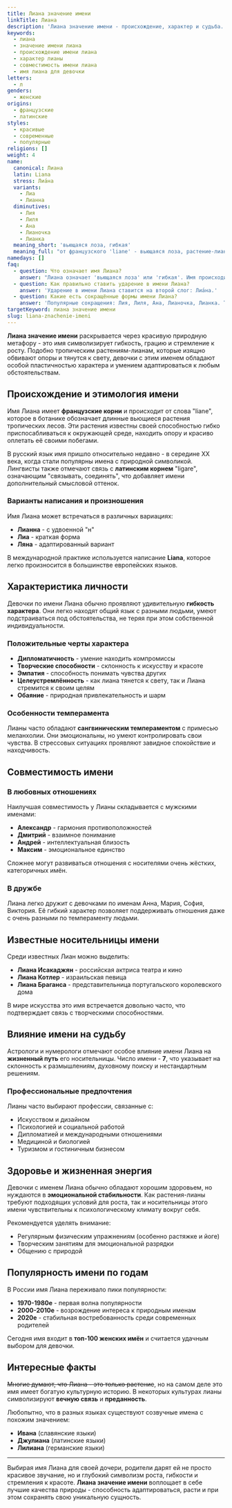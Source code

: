 ```yaml
---
title: Лиана значение имени
linkTitle: Лиана
description: 'Лиана значение имени - происхождение, характер и судьба. Узнайте всё о красивом женском имени Лиана: этимология, формы, совместимость и известные носители.'
keywords:
  - лиана
  - значение имени лиана
  - происхождение имени лиана
  - характер лианы
  - совместимость имени лиана
  - имя лиана для девочки
letters:
  - л
genders:
  - женские
origins:
  - французские
  - латинские
styles:
  - красивые
  - современные
  - популярные
religions: []
weight: 4
name:
  canonical: Лиана
  latin: Liana
  stress: Лиа́на
  variants:
    - Лиа
    - Лианна
  diminutives:
    - Лия
    - Лиля
    - Ана
    - Лианочка
    - Лианка
  meaning_short: 'вьющаяся лоза, гибкая'
  meaning_full: "от французского 'liane' - вьющаяся лоза, растение-лиана"
namedays: []
faq:
  - question: Что означает имя Лиана?
    answer: "Лиана означает 'вьющаяся лоза' или 'гибкая'. Имя происходит от французского слова 'liane', обозначающего тропические растения-лианы."
  - question: Как правильно ставить ударение в имени Лиана?
    answer: 'Ударение в имени Лиана ставится на второй слог: Лиа́на.'
  - question: Какие есть сокращённые формы имени Лиана?
    answer: 'Популярные сокращения: Лия, Лиля, Ана, Лианочка, Лианка. Также используется вариант Лиа.'
targetKeyword: лиана значение имени
slug: liana-znachenie-imeni
---
```


**Лиана значение имени** раскрывается через красивую природную метафору - это имя символизирует гибкость, грацию и стремление к росту. Подобно тропическим растениям-лианам, которые изящно обвивают опоры и тянутся к свету, девочки с этим именем обладают особой пластичностью характера и умением адаптироваться к любым обстоятельствам.

## Происхождение и этимология имени

Имя Лиана имеет **французские корни** и происходит от слова "liane", которое в ботанике обозначает длинные вьющиеся растения тропических лесов. Эти растения известны своей способностью гибко приспосабливаться к окружающей среде, находить опору и красиво оплетать её своими побегами.

В русский язык имя пришло относительно недавно - в середине XX века, когда стали популярны имена с природной символикой. Лингвисты также отмечают связь с **латинским корнем** "ligare", означающим "связывать, соединять", что добавляет имени дополнительный смысловой оттенок.

### Варианты написания и произношения

Имя Лиана может встречаться в различных вариациях:

- **Лианна** - с удвоенной "н"
- **Лиа** - краткая форма
- **Ляна** - адаптированный вариант

В международной практике используется написание **Liana**, которое легко произносится в большинстве европейских языков.

## Характеристика личности

Девочки по имени Лиана обычно проявляют удивительную **гибкость характера**. Они легко находят общий язык с разными людьми, умеют подстраиваться под обстоятельства, не теряя при этом собственной индивидуальности.

### Положительные черты характера

- **Дипломатичность** - умение находить компромиссы
- **Творческие способности** - склонность к искусству и красоте
- **Эмпатия** - способность понимать чувства других
- **Целеустремлённость** - как лиана тянется к свету, так и Лиана стремится к своим целям
- **Обаяние** - природная привлекательность и шарм

### Особенности темперамента

Лианы часто обладают **сангвиническим темпераментом** с примесью меланхолии. Они эмоциональны, но умеют контролировать свои чувства. В стрессовых ситуациях проявляют завидное спокойствие и находчивость.

## Совместимость имени

### В любовных отношениях

Наилучшая совместимость у Лианы складывается с мужскими именами:

- **Александр** - гармония противоположностей
- **Дмитрий** - взаимное понимание
- **Андрей** - интеллектуальная близость
- **Максим** - эмоциональное единство

Сложнее могут развиваться отношения с носителями очень жёстких, категоричных имён.

### В дружбе

Лиана легко дружит с девочками по именам Анна, Мария, София, Виктория. Её гибкий характер позволяет поддерживать отношения даже с очень разными по темпераменту людьми.

## Известные носительницы имени

Среди известных Лиан можно выделить:

- **Лиана Исакаджян** - российская актриса театра и кино
- **Лиана Котлер** - израильская певица
- **Лиана Браганса** - представительница португальского королевского дома

В мире искусства это имя встречается довольно часто, что подтверждает связь с творческими способностями.

## Влияние имени на судьбу

Астрологи и нумерологи отмечают особое влияние имени Лиана на **жизненный путь** его носительницы. Число имени - **7**, что указывает на склонность к размышлениям, духовному поиску и нестандартным решениям.

### Профессиональные предпочтения

Лианы часто выбирают профессии, связанные с:

- Искусством и дизайном
- Психологией и социальной работой
- Дипломатией и международными отношениями
- Медициной и биологией
- Туризмом и гостиничным бизнесом

## Здоровье и жизненная энергия

Девочки с именем Лиана обычно обладают хорошим здоровьем, но нуждаются в **эмоциональной стабильности**. Как растения-лианы требуют подходящих условий для роста, так и носительницы этого имени чувствительны к психологическому климату вокруг себя.

Рекомендуется уделять внимание:

- Регулярным физическим упражнениям (особенно растяжке и йоге)
- Творческим занятиям для эмоциональной разрядки
- Общению с природой

## Популярность имени по годам

В России имя Лиана переживало пики популярности:

- **1970-1980е** - первая волна популярности
- **2000-2010е** - возрождение интереса к природным именам
- **2020е** - стабильная востребованность среди современных родителей

Сегодня имя входит в **топ-100 женских имён** и считается удачным выбором для девочки.

## Интересные факты

~~Многие думают, что Лиана - это только растение~~, но на самом деле это имя имеет богатую культурную историю. В некоторых культурах лианы символизируют **вечную связь** и **преданность**.

Любопытно, что в разных языках существуют созвучные имена с похожим значением:

- **Ивана** (славянские языки)
- **Джулиана** (латинские языки)
- **Лилиана** (германские языки)

---

Выбирая имя Лиана для своей дочери, родители дарят ей не просто красивое звучание, но и глубокий символизм роста, гибкости и стремления к красоте. **Лиана значение имени** воплощает в себе лучшие качества природы - способность адаптироваться, расти и при этом сохранять свою уникальную сущность.
